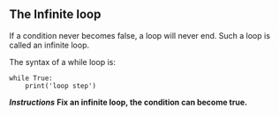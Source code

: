 ## The Infinite loop

If a condition never becomes false, a loop will never end. Such a loop is called an infinite loop.

The syntax of a while loop is:

```
while True:
    print('loop step')
```

**_Instructions_**
**Fix an infinite loop, the condition can become true.**
